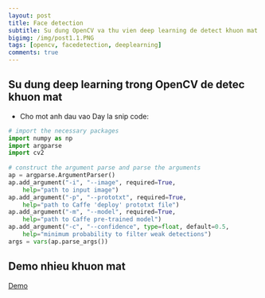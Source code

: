 ```yaml
---
layout: post
title: Face detection
subtitle: Su dung OpenCV va thu vien deep learning de detect khuon mat
bigimg: /img/post1.1.PNG
tags: [opencv, facedetection, deeplearning]
comments: true
---
```


## Su dung deep learning trong OpenCV de detec khuon mat

- Cho mot anh dau vao
Day la snip code:

```python
# import the necessary packages
import numpy as np
import argparse
import cv2
 
# construct the argument parse and parse the arguments
ap = argparse.ArgumentParser()
ap.add_argument("-i", "--image", required=True,
	help="path to input image")
ap.add_argument("-p", "--prototxt", required=True,
	help="path to Caffe 'deploy' prototxt file")
ap.add_argument("-m", "--model", required=True,
	help="path to Caffe pre-trained model")
ap.add_argument("-c", "--confidence", type=float, default=0.5,
	help="minimum probability to filter weak detections")
args = vars(ap.parse_args())
```

## Demo nhieu khuon mat
[Demo](https://github.com/quanap5/quanap5.github.io/blob/master/img/20190303_021246.mp4)
